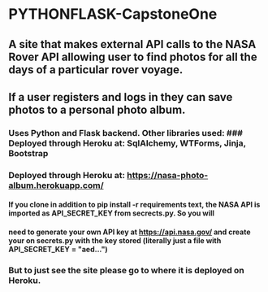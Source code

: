 # PYTHONFLASK-CapstoneOne

## A site that makes external API calls to the NASA Rover API allowing user to find photos for all the days of a particular rover voyage.
## If a user registers and logs in they can save photos to a personal photo album. 

### Uses Python and Flask backend.  Other libraries used:  ### Deployed through Heroku at: SqlAlchemy, WTForms, Jinja, Bootstrap  

### Deployed through Heroku at: https://nasa-photo-album.herokuapp.com/

#### If you clone in addition to pip install -r requirements text, the NASA API is imported as API_SECRET_KEY from secrects.py.  So you will
#### need to generate your own API key at https://api.nasa.gov/ and create your on secrets.py with the key stored (literally just a file with API_SECRET_KEY = "aed...")
### But to just see the site please go to where it is deployed on Heroku. 

